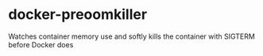 # docker-preoomkiller
Watches container memory use and softly kills the container with SIGTERM before Docker does
